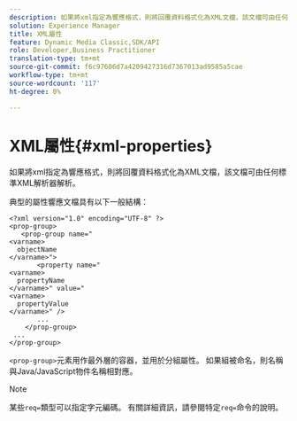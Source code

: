 ```yaml
---
description: 如果將xml指定為響應格式，則將回覆資料格式化為XML文檔，該文檔可由任何標準XML解析器解析。
solution: Experience Manager
title: XML屬性
feature: Dynamic Media Classic,SDK/API
role: Developer,Business Practitioner
translation-type: tm+mt
source-git-commit: f6c97606d7a4209427316d7367013ad9585a5cae
workflow-type: tm+mt
source-wordcount: '117'
ht-degree: 0%

---
```



# XML屬性{#xml-properties}

如果將xml指定為響應格式，則將回覆資料格式化為XML文檔，該文檔可由任何標準XML解析器解析。

典型的屬性響應文檔具有以下一般結構：

```
<?xml version="1.0" encoding="UTF-8" ?>
<prop-group>
   <prop-group name="
<varname>
  objectName
</varname>">
       <property name="
<varname>
  propertyName
</varname>" value="
<varname>
  propertyValue
</varname>" />
       ...
    </prop-group>
 ...
</prop-group>
```

`<prop-group>`元素用作最外層的容器，並用於分組屬性。 如果組被命名，則名稱與Java/JavaScript物件名稱相對應。

>[!NOTE]
>
>某些`req=`類型可以指定字元編碼。 有關詳細資訊，請參閱特定`req=`命令的說明。

